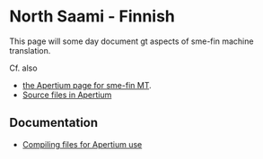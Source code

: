 # North Saami - Finnish


This page will some day document gt aspects of sme-fin machine translation.


Cf. also
* [the Apertium page for sme-fin MT](http://wiki.apertium.org/wiki/North_Saami_and_Finnish).
* [Source files in Apertium](https://github.com/apertium/apertium-sme-fin/)




## Documentation
* [Compiling files for Apertium use](../DailyCompilingOfApertiumFiles.html)




